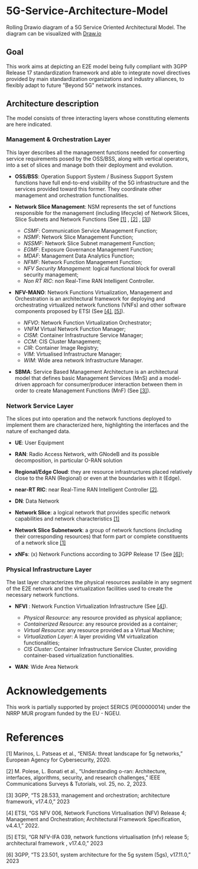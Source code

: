 # 5G-Service-Architecture-Model
Rolling Drawio diagram of a 5G Service Oriented Architectural Model. The diagram can be visualized with [Draw.io](https://www.drawio.com/blog/edit-diagrams-with-github-dev)

## Goal

This work aims at depicting an E2E model being fully compliant with 3GPP Release 17 standardization framework and able to integrate novel directives provided by main standardization organizations and industry alliances, to flexibly adapt to future "Beyond 5G" network instances.

## Architecture description

The model consists of three interacting layers whose constituting elements are here indicated.

### Management & Orchestration Layer
This layer describes all the management functions needed for converting service requirements posed by the OSS/BSS, along with vertical operators, into a set of slices and manage both their deployment and evolution.
- **OSS/BSS**: Operation Support System / Business Support System functions have full end-to-end visibility of the 5G infrastructure and the services provided toward this former. They coordinate other management and orchestration functionalities.

- **Network Slice Management**: NSM represents the set of functions responsible for the management (including lifecycle) of Network Slices, Slice Subnets and Network Functions (See [[1]](#1) , [[2]](#2) , [[3]](#3))
    - *CSMF*: Communication Service Management Function;
    - *NSMF*: Network Slice Management Function;
    - *NSSMF*: Network Slice Subnet management Function;
    - *EGMF*: Exposure Governance Management Function;
    - *MDAF*: Management Data Analytics Function;
    - *NFMF*: Network Function Management Function;
    - *NFV Security Management*: logical functional block for overall security management;
    - *Non RT RIC*: non Real-Time RAN Intelligent Controller.

- **NFV-MANO**: Network Functions Virtualization, Management and Orchestration is an architectural framework for deploying and orchestrating virtualized network functions (VNFs) and other software components proposed by ETSI (See [[4]](#4), [[5]](#5)).
    - *NFVO*: Network Function Virtualization Orchestrator;
    - *VNFM* Virtual Network Function Manager;
    - *CISM*: Container Infrastructure Service Manager;
    - *CCM*: CIS Cluster Management;
    - *CIR*: Container Image Registry;
    - *VIM*: Virtualised Infrastructure Manager;
    - *WIM*: Wide area network Infrastructure Manager.

- **SBMA**: Service Based Management Architecture is an architectural model that defines basic Management Services (MnS) and a  model-driven approach for consumer/producer interaction between them in order to create Management Functions (MnF) (See [[3]](#3)).

### Network Service Layer
The slices put into operation and the network functions deployed to implement them are characterized here, highlighting the interfaces and the nature of exchanged data.

- **UE**: User Equipment

- **RAN**: Radio Access Network, with GNodeB and its possible decomposition, in particular O-RAN solution 

- **Regional/Edge Cloud**: they are resource infrastructures placed relatively close to the RAN (Regional) or even at the boundaries with it (Edge).

- **near-RT RIC**: near Real-Time RAN Intelligent Controller [[2]](#2).

- **DN**: Data Network

- **Network Slice**: a logical network that provides specific network capabilities and
network characteristics [[1]](#1)

- **Network Slice Subnetwork**: a group of network functions (including their
corresponding resources) that form part or complete constituents of a network slice [[1]](#1)

- **xNFs**: (x) Network Functions according to 3GPP Release 17 (See [[6]](#6));

### Physical Infrastructure Layer
The last layer characterizes the physical resources available in any segment of the E2E network and the virtualization facilities used to create the necessary network functions.

- **NFVI** : Network Function Virtualization Infrastructure (See [[4]](#4)).

    - *Physical Resource*: any resource provided as physical appliance;
    - *Containerized Resource*: any resource provided as a container;
    - *Virtual Resource*: any resource provided as a Virtual Machine;
    - *Virtualization Layer*:  A layer providing VM virtualization functionalities;
    - *CIS Cluster*: Container Infrastructure Service Cluster, providing container-based virtualization functionalities.

- **WAN**: Wide Area Network


# Acknowledgements

This work is partially supported by project SERICS (PE00000014) under the NRRP MUR program funded by the EU - NGEU.


# References
<a id="1">[1]</a> 
Marinos, L. Patseas et al., 
“ENISA: threat landscape for 5g networks,” 
European Agency for Cybersecurity, 2020.

<a id="2">[2]</a>
M. Polese, L. Bonati et al., 
“Understanding o-ran: Architecture, interfaces, algorithms, security, and research challenges,” 
IEEE Communications Surveys & Tutorials, vol. 25, no. 2, 2023.

<a id="3">[3]</a>
3GPP, 
“TS 28.533, management and orchestration; architecture framework, v17.4.0,” 
2023

<a id="4">[4]</a>
ETSI, 
“GS NFV 006, Network Functions Virtualisation (NFV) Release 4; Management and Orchestration; Architectural Framework Specification, v4.4.1,” 
2022.

<a id="5">[5]</a>
ETSI, 
“GR NFV-IFA 039, network functions virtualisation (nfv) release 5; architectural framework , v17.4.0,” 
2023

<a id="6">[6]</a>
3GPP, 
“TS 23.501, system architecture for the 5g system (5gs), v17.11.0,” 
2023
